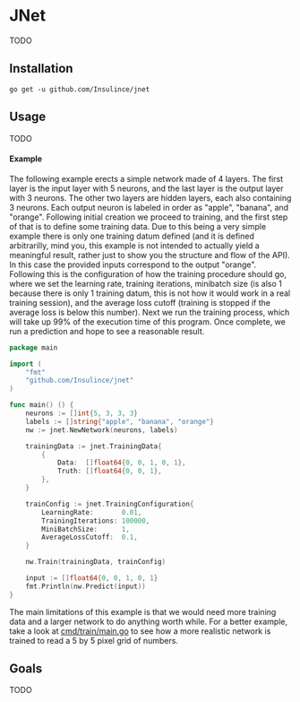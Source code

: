 # JNet

TODO

## Installation

`go get -u github.com/Insulince/jnet`

## Usage

TODO

#### Example 

The following example erects a simple network made of 4 layers. The first layer is the input layer with 5 neurons, and the last layer is the output layer with 3 neurons. The other two layers are hidden layers, each also containing 3 neurons. Each output neuron is labeled in order as "apple", "banana", and "orange". Following initial creation we proceed to training, and the first step of that is to define some training data. Due to this being a very simple example there is only one training datum defined (and it is defined arbitrarilly, mind you, this example is not intended to actually yield a meaningful result, rather just to show you the structure and flow of the API). In this case the provided inputs correspond to the output "orange". Following this is the configuration of how the training procedure should go, where we set the learning rate, training iterations, minibatch size (is also 1 because there is only 1 training datum, this is not how it would work in a real training session), and the average loss cutoff (training is stopped if the average loss is below this number). Next we run the training process, which will take up 99% of the execution time of this program. Once complete, we run a prediction and hope to see a reasonable result.

```go
package main

import (
	"fmt"
	"github.com/Insulince/jnet"
)

func main() () {
	neurons := []int{5, 3, 3, 3}
	labels := []string{"apple", "banana", "orange"}
	nw := jnet.NewNetwork(neurons, labels)

	trainingData := jnet.TrainingData{
		{
			Data:  []float64{0, 0, 1, 0, 1},
			Truth: []float64{0, 0, 1},
		},
	}

	trainConfig := jnet.TrainingConfiguration{
		LearningRate:       0.01,
		TrainingIterations: 100000,
		MiniBatchSize:      1,
		AverageLossCutoff:  0.1,
	}

	nw.Train(trainingData, trainConfig)

	input := []float64{0, 0, 1, 0, 1}
	fmt.Println(nw.Predict(input))
}
```

The main limitations of this example is that we would need more training data and a larger network to do anything worth while. For a better example, take a look at [cmd/train/main.go](https://github.com/Insulince/jnet/blob/master/cmd/train/main.go) to see how a more realistic network is trained to read a 5 by 5 pixel grid of numbers.

## Goals

TODO
